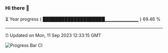 ### Hi there 👋

⏳ Year progress { ████████████████████▁▁▁▁▁▁▁▁▁▁ } 69.46 %

---

⏰ Updated on Mon, 11 Sep 2023 12:33:15 GMT

![Progress Bar CI](https://github.com/ZhaoGui/ZhaoGui/workflows/Progress%20Bar%20CI/badge.svg)
